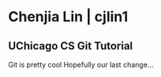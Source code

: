 # Chenjia Lin | cjlin1

## UChicago CS Git Tutorial

Git is pretty cool
Hopefully our last change...